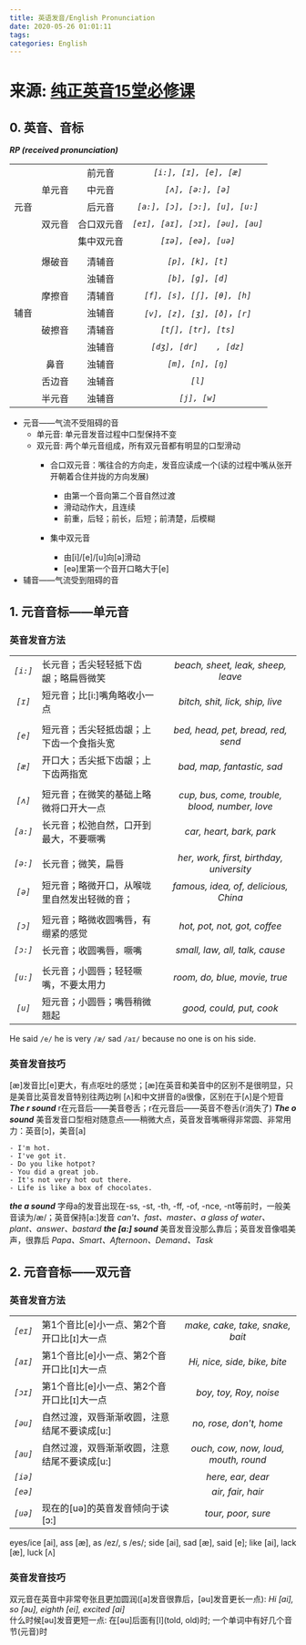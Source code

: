```yaml
---
title: 英语发音/English Pronunciation
date: 2020-05-26 01:01:11
tags: 
categories: English
---
```


# **来源: [纯正英音15堂必修课](https://www.kaochong.com/assemble/act.html?assembleActivityId=1012&assembleOrderId=ee2381aeedec4b2ab36d07890c8084ff&c=app_webview_shareweixinfriends&from=singlemessage&isappinstalled=0)**


## 0. 英音、音标

***RP (received pronunciation)***

|       |       |       |       |
| :---: | :---: | :---: | :---: |
|       |       | 前元音 | *`[i:], [ɪ], [e], [æ]`* |
|       | 单元音 | 中元音 | *`[ʌ], [ə:], [ə]`* |
|  元音  |       | 后元音 | *`[a:], [ɔ], [ɔ:], [u], [u:]`* |
|       | 双元音 | 合口双元音 | *`[eɪ], [aɪ], [ɔɪ], [əu], [au]`* |
|       |       | 集中双元音 | *`[ɪə], [eə], [uə]`* |
|       |       |       |       |
|       | 爆破音	| 清辅音 | *`[p], [k], [t]`* |
|       |       | 浊辅音 | *`[b], [g], [d]`* |
|       | 摩擦音	| 清辅音 | *`[f], [s], [ʃ], [θ], [h]`* |
|  辅音  |       | 浊辅音 | *`[v], [z], [ʒ], [ð]`，`[r]`* |
|       | 破擦音 | 清辅音 | *`[tʃ], [tr], [ts]`* |
|       |       | 浊辅音 | *`[dʒ], [dr]	, [dz]`* |
|       | 鼻音   | 浊辅音 | *`[m], [n], [ŋ]`* |
|       | 舌边音 | 浊辅音 | *`[l]`* |
|       | 半元音 | 浊辅音 | *`[j], [w]`* |

- 元音——气流不受阻碍的音
	- 单元音: 单元音发音过程中口型保持不变
	- 双元音: 两个单元音组成，所有双元音都有明显的口型滑动
		- 合口双元音：嘴往合的方向走，发音应读成一个(读的过程中嘴从张开开朝着合住并拢的方向发展)
			- 由第一个音向第二个音自然过渡
			- 滑动动作大，且连续
			- 前重，后轻；前长，后短；前清楚，后模糊

		- 集中双元音
			- 由[i]/[e]/[u]向[ə]滑动
			- [eə]里第一个音开口略大于[e]
- 辅音——气流受到阻碍的音


## 1. 元音音标——单元音

### 英音发音方法

|      |      |      |
| :--: | :--- | :--: |
| *`[i:]`* | 长元音；舌尖轻轻抵下齿龈；略扁唇微笑 | *beach, sheet, leak, sheep, leave* |
| *`[ɪ]`*  | 短元音；比[i:]嘴角略收小一点 | *bitch, shit, lick, ship, live*  |
|      |      |      |
| *`[e]`*  | 短元音；舌尖轻抵齿龈；上下齿一个食指头宽 | *bed, head, pet, bread, red, send* |
| *`[æ]`*  | 开口大；舌尖抵下齿龈；上下齿两指宽 | *bad, map, fantastic, sad* |
|      |      |      |
| *`[ʌ]`*  | 短元音；在微笑的基础上略微将口开大一点 | *cup, bus, come, trouble, blood, number, love* |
| *`[a:]`* | 长元音；松弛自然，口开到最大，不要噘嘴 | *car, heart, bark, park* |
|      |      |      |
| *`[ə:]`* | 长元音；微笑，扁唇 | *her, work, first, birthday, university* |
| *`[ə]`*  | 短元音；略微开口，从喉咙里自然发出轻微的音； | *famous, idea, of, delicious, China* |
|      |      |      |
| *`[ɔ]`*  | 短元音；略微收圆嘴唇，有绷紧的感觉 | *hot, pot, not, got, coffee* |
| *`[ɔ:]`* | 长元音；收圆嘴唇，噘嘴 | *small, law, all, talk, cause*|
|      |      |      |
| *`[u:]`* | 长元音；小圆唇；轻轻噘嘴，不要太用力 | *room, do, blue, movie, true* |
| *`[u]`*  | 短元音；小圆唇；嘴唇稍微翘起 | *good, could, put, cook* |

He said `/e/` he is very `/æ/` sad `/aɪ/` because no one is on his side.
                                               
###  英音发音技巧
[æ]发音比[e]更大，有点呕吐的感觉；[æ]在英音和美音中的区别不是很明显，只是美音比英音发音特别往两边咧
[ʌ]和中文拼音的a很像，区别在于[ʌ]是个短音
***The r sound*** r在元音后——美音卷舌；r在元音后——英音不卷舌(r消失了)
***The o sound*** 美音发音口型相对随意点——稍微大点，英音发音嘴噘得非常圆、非常用力：英音[ɔ]，美音[a]
```
- I'm hot.
- I've got it.
- Do you like hotpot?
- You did a great job.
- It's not very hot out there.
- Life is like a box of chocolates.
```
***the a sound*** 字母a的发音出现在-ss, -st, -th, -ff, -of, -nce, -nt等前时，一般美音读为/æ/；英音保持[a:]发音
*can't、fast、master、a glass of water、plant、answer、bastard*
***the [a:] sound*** 美音发音没那么靠后；英音发音像唱美声，很靠后
*Papa、Smart、Afternoon、Demand、Task*


## 2. 元音音标——双元音

### 英音发音方法

|      |      |      |
| :--: | :--- | :--: |
| *`[eɪ]`*  | 第1个音比[e]小一点、第2个音开口比[ɪ]大一点 | *make, cake, take, snake, bait* |
| *`[aɪ]`*  | 第1个音比[e]小一点、第2个音开口比[ɪ]大一点 | *Hi, nice, side, bike, bite*  |
| *`[ɔɪ]`*  | 第1个音比[e]小一点、第2个音开口比[ɪ]大一点 | *boy, toy, Roy, noise*  |
| *`[əu]`*  | 自然过渡，双唇渐渐收圆，注意结尾不要读成[u:] | *no, rose, don't, home*  |
| *`[au]`*  | 自然过渡，双唇渐渐收圆，注意结尾不要读成[u:] | *ouch, cow, now, loud, mouth, round*  |
| *`[iə]`*  |                 | *here, ear, dear* |
| *`[eə]`*  |                 | *air, fair, hair* |
| *`[uə]`*  | 现在的[uə]的英音发音倾向于读[ɔ:] | *tour, poor, sure* |

eyes/ice [ai], ass [æ], as /ez/, s /es/; side [ai], sad [æ], said [e]; like [ai], lack [æ], luck [ʌ]

### 英音发音技巧

双元音在英音中非常夸张且更加圆润([a]发音很靠后，[əu]发音更长一点): *Hi [ai], so [əu], eighth [ei], excited [ai]*  
什么时候[əu]发音更短一点: 在[əu]后面有[l](told, old)时; 一个单词中有好几个音节(元音)时
